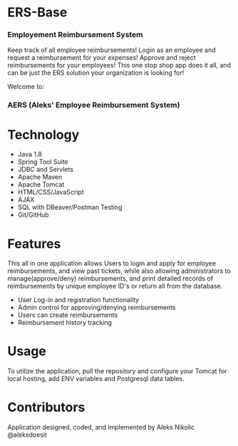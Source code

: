 # ERS-Base

### Employement Reimbursement System ###

Keep track of all employee reimbursements! Login as an employee and request a reimbursement for your expenses! Approve and reject reimbursements for your employees! This one stop shop app does it all, and can be just the ERS solution your organization is looking for!

Welcome to:
### AERS (Aleks' Employee Reimbursement System) ###

# Technology

 - Java 1.8
 - Spring Tool Suite
 - JDBC and Servlets
 - Apache Maven
 - Apache Tomcat
 - HTML/CSS/JavaScript
 - AJAX
 - SQL with DBeaver/Postman Testing
 - Git/GitHub

# Features

This all in one application allows Users to login and apply for employee reimbursements, and view past tickets, while also allowing administrators to manage(approve/deny) reimbursements, and print detailed records of reimbursements by unique employee ID's or return all from the database.

  - User Log-in and registration functionality
  - Admin control for approving/denying reimbursements
  - Users can create reimbursements
  - Reimbursement history tracking

# Usage

To utilize the application, pull the repository and configure your Tomcat for local hosting, add ENV variables and Postgresql data tables.

# Contributors

Application designed, coded, and implemented by Aleks Nikolic @aleksdoesit
